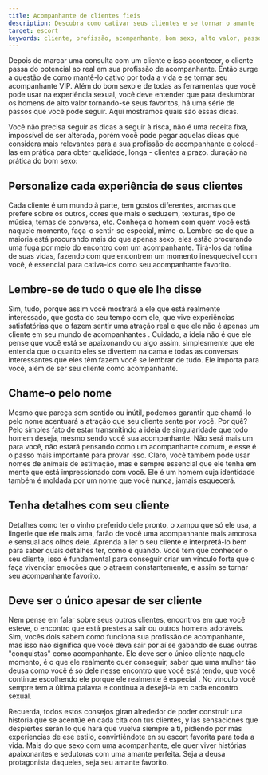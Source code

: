 ```yaml
---
title: Acompanhante de clientes fieis
description: Descubra como cativar seus clientes e se tornar o amante favorito de muitos
target: escort
keywords: cliente, profissão, acompanhante, bom sexo, alto valor, passos, experiência, gostos, aromas, cores, texturas, cliente, atração, singularidade, detalhes, vinho, lingerie, amorosa, sensual, vínculo, emoções
---
```

Depois de marcar uma consulta com um cliente e isso acontecer, o cliente passa do potencial ao real em sua profissão de acompanhante. Então surge a questão de como mantê-lo cativo por toda a vida e se tornar seu acompanhante VIP. Além do bom sexo e de todas as ferramentas que você pode usar na experiência sexual, você deve entender que para deslumbrar os homens de alto valor tornando-se seus favoritos, há uma série de passos que você pode seguir. Aqui mostramos quais são essas dicas.

Você não precisa seguir as dicas a seguir à risca, não é uma receita fixa, impossível de ser alterada, porém você pode pegar aquelas dicas que considera mais relevantes para a sua profissão de acompanhante e colocá-las em prática para obter qualidade, longa - clientes a prazo. duração na prática do bom sexo:

## Personalize cada experiência de seus clientes
Cada cliente é um mundo à parte, tem gostos diferentes, aromas que prefere sobre os outros, cores que mais o seduzem, texturas, tipo de música, temas de conversa, etc. Conheça o homem com quem você está naquele momento, faça-o sentir-se especial, mime-o. Lembre-se de que a maioria está procurando mais do que apenas sexo, eles estão procurando uma fuga por meio do encontro com um acompanhante. Tirá-los da rotina de suas vidas, fazendo com que encontrem um momento inesquecível com você, é essencial para cativa-los como seu acompanhante favorito.

## Lembre-se de tudo o que ele lhe disse
Sim, tudo, porque assim você mostrará a ele que está realmente interessado, que gosta do seu tempo com ele, que vive experiências satisfatórias que o fazem sentir uma atração real e que ele não é apenas um cliente em seu mundo de acompanhantes . Cuidado, a ideia não é que ele pense que você está se apaixonando ou algo assim, simplesmente que ele entenda que o quanto eles se divertem na cama e todas as conversas interessantes que eles têm fazem você se lembrar de tudo. Ele importa para você, além de ser seu cliente como acompanhante.

## Chame-o pelo nome
Mesmo que pareça sem sentido ou inútil, podemos garantir que chamá-lo pelo nome acentuará a atração que seu cliente sente por você. Por quê? Pelo simples fato de estar transmitindo a ideia de singularidade que todo homem deseja, mesmo sendo você sua acompanhante. Não será mais um para você, não estará pensando como um acompanhante comum, e esse é o passo mais importante para provar isso. Claro, você também pode usar nomes de animais de estimação, mas é sempre essencial que ele tenha em mente que está impressionado com você. Ele é um homem cuja identidade também é moldada por um nome que você nunca, jamais esquecerá.

## Tenha detalhes com seu cliente
Detalhes como ter o vinho preferido dele pronto, o xampu que só ele usa, a lingerie que ele mais ama, farão de você uma acompanhante mais amorosa e sensual aos olhos dele. Aprenda a ler o seu cliente e interpretá-lo bem para saber quais detalhes ter, como e quando. Você tem que conhecer o seu cliente, isso é fundamental para conseguir criar um vínculo forte que o faça vivenciar emoções que o atraem constantemente, e assim se tornar seu acompanhante favorito.

## Deve ser o único apesar de ser cliente
Nem pense em falar sobre seus outros clientes, encontros em que você esteve, o encontro que está prestes a sair ou outros homens adoráveis. Sim, vocês dois sabem como funciona sua profissão de acompanhante, mas isso não significa que você deva sair por aí se gabando de suas outras "conquistas" como acompanhante. Ele deve ser o único cliente naquele momento, é o que ele realmente quer conseguir, saber que uma mulher tão deusa como você é só dele nesse encontro que você está tendo, que você continue escolhendo ele porque ele realmente é especial . No vínculo você sempre tem a última palavra e continua a desejá-la em cada encontro sexual.

Recuerda, todos estos consejos giran alrededor de poder construir una historia que se acentúe en cada cita con tus clientes, y las sensaciones que despiertes serán lo que hará que vuelva siempre a ti, pidiendo por más experiencias de ese estilo, convirtiéndote en su escort favorita para toda a vida. Mais do que sexo com uma acompanhante, ele quer viver histórias apaixonantes e sedutoras com uma amante perfeita. Seja a deusa protagonista daqueles, seja seu amante favorito.


